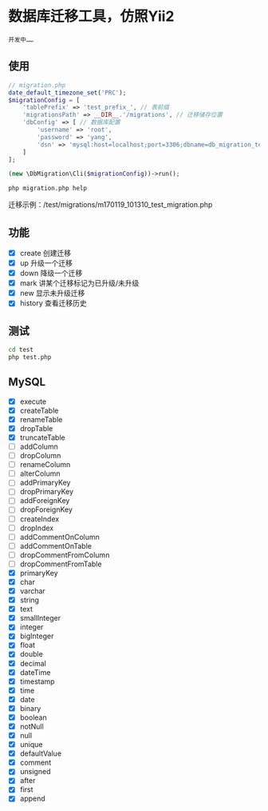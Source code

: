 # 数据库迁移工具，仿照Yii2
    开发中……

## 使用
```php
// migration.php
date_default_timezone_set('PRC');
$migrationConfig = [
    'tablePrefix' => 'test_prefix_', // 表前缀
    'migrationsPath' => __DIR__.'/migrations', // 迁移储存位置
    'dbConfig' => [ // 数据库配置
        'username' => 'root',
        'password' => 'yang',
        'dsn' => 'mysql:host=localhost;port=3306;dbname=db_migration_test;charset=utf8',
    ]
];

(new \DbMigration\Cli($migrationConfig))->run();

```

```bash
php migration.php help
```
迁移示例：/test/migrations/m170119_101310_test_migration.php

## 功能
- [x] create   创建迁移
- [x] up       升级一个迁移
- [x] down     降级一个迁移
- [x] mark     讲某个迁移标记为已升级/未升级
- [x] new      显示未升级迁移
- [x] history  查看迁移历史

## 测试
```bash
cd test
php test.php
```

## MySQL
- [x] execute
- [x] createTable
- [x] renameTable
- [x] dropTable
- [x] truncateTable
- [ ] addColumn
- [ ] dropColumn
- [ ] renameColumn
- [ ] alterColumn
- [ ] addPrimaryKey
- [ ] dropPrimaryKey
- [ ] addForeignKey
- [ ] dropForeignKey
- [ ] createIndex
- [ ] dropIndex
- [ ] addCommentOnColumn
- [ ] addCommentOnTable
- [ ] dropCommentFromColumn
- [ ] dropCommentFromTable
- [x] primaryKey
- [x] char
- [x] varchar
- [x] string
- [x] text
- [x] smallInteger
- [x] integer
- [x] bigInteger
- [x] float
- [x] double
- [x] decimal
- [x] dateTime
- [x] timestamp
- [x] time
- [x] date
- [x] binary
- [x] boolean
- [x] notNull
- [x] null
- [x] unique
- [x] defaultValue
- [x] comment
- [x] unsigned
- [x] after
- [x] first
- [x] append
